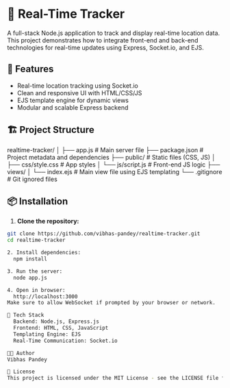 # 📍 Real-Time Tracker

A full-stack Node.js application to track and display real-time location data. This project demonstrates how to integrate front-end and back-end technologies for real-time updates using Express, Socket.io, and EJS.

## 🚀 Features

- Real-time location tracking using Socket.io
- Clean and responsive UI with HTML/CSS/JS
- EJS template engine for dynamic views
- Modular and scalable Express backend

## 🏗️ Project Structure

realtime-tracker/
│
├── app.js # Main server file
├── package.json # Project metadata and dependencies
├── public/ # Static files (CSS, JS)
│ ├── css/style.css # App styles
│ └── js/script.js # Front-end JS logic
├── views/
│ └── index.ejs # Main view file using EJS templating
└── .gitignore # Git ignored files


## 📦 Installation

1. **Clone the repository:**

```bash
git clone https://github.com/vibhas-pandey/realtime-tracker.git
cd realtime-tracker

2. Install dependencies:
  npm install

3. Run the server:
  node app.js

4. Open in browser:
  http://localhost:3000
Make sure to allow WebSocket if prompted by your browser or network.

🧠 Tech Stack
  Backend: Node.js, Express.js
  Frontend: HTML, CSS, JavaScript
  Templating Engine: EJS
  Real-Time Communication: Socket.io

🧑‍💻 Author
Vibhas Pandey

📝 License
This project is licensed under the MIT License - see the LICENSE file for details.





